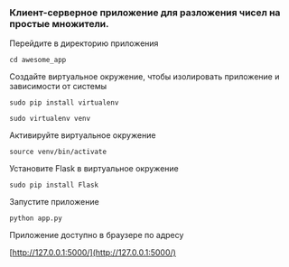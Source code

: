 ### Клиент-серверное приложение для разложения чисел на простые множители.


Перейдите в директорию приложения
  ```
  cd awesome_app
  ```

Создайте виртуальное окружение, чтобы изолировать приложение и зависимости от системы
  ```
  sudo pip install virtualenv
  
  sudo virtualenv venv
  ```

Активируйте виртуальное окружение
  ```
  source venv/bin/activate
  ```

Установите Flask в виртуальное окружение
  ```
  sudo pip install Flask
  ```

Запустите приложение
  ```
  python app.py
  ```

Приложение доступно в браузере по адресу 

[http://127.0.0.1:5000/](http://127.0.0.1:5000/)


